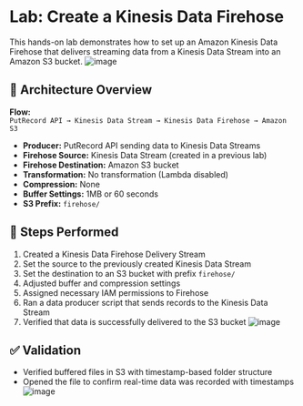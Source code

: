 # Lab: Create a Kinesis Data Firehose

This hands-on lab demonstrates how to set up an Amazon Kinesis Data Firehose that delivers streaming data from a Kinesis Data Stream into an Amazon S3 bucket.
![image](https://github.com/user-attachments/assets/d2723f5f-f941-49ef-8d15-ab8ff90e3e05)


## 🧩 Architecture Overview

**Flow:**  
`PutRecord API → Kinesis Data Stream → Kinesis Data Firehose → Amazon S3`

- **Producer:** PutRecord API sending data to Kinesis Data Streams
- **Firehose Source:** Kinesis Data Stream (created in a previous lab)
- **Firehose Destination:** Amazon S3 bucket
- **Transformation:** No transformation (Lambda disabled)
- **Compression:** None
- **Buffer Settings:** 1MB or 60 seconds
- **S3 Prefix:** `firehose/`

## 🔧 Steps Performed

1. Created a Kinesis Data Firehose Delivery Stream
2. Set the source to the previously created Kinesis Data Stream
3. Set the destination to an S3 bucket with prefix `firehose/`
4. Adjusted buffer and compression settings
5. Assigned necessary IAM permissions to Firehose
6. Ran a data producer script that sends records to the Kinesis Data Stream
7. Verified that data is successfully delivered to the S3 bucket
![image](https://github.com/user-attachments/assets/0a36dd73-005e-484f-8902-8603af24c141)

## ✅ Validation

- Verified buffered files in S3 with timestamp-based folder structure
- Opened the file to confirm real-time data was recorded with timestamps
![image](https://github.com/user-attachments/assets/b9afe7cd-4c73-4e8a-a72f-70bd4ce43e0d)
